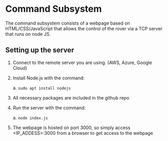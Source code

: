 Command Subsystem
=======
The command subsystem consists of a webpage based on HTML/CSS/JavaScript that allows the control of the rover via a TCP server that runs on node JS.


Setting up the server
---------------------

1. Connect to the remote server you are using. (AWS, Azure, Google Cloud)
2. Install Node.js with the command:
	
	a. `sudo apt install nodejs`
	
3. All necessary packages are included in the github repo

4. Run the server with the command: 
	
	a. `node index.js`

5. The webpage is hosted on port 3000, so simply access <IP_ADDESS>:3000 from a browser to get access to the webpage

